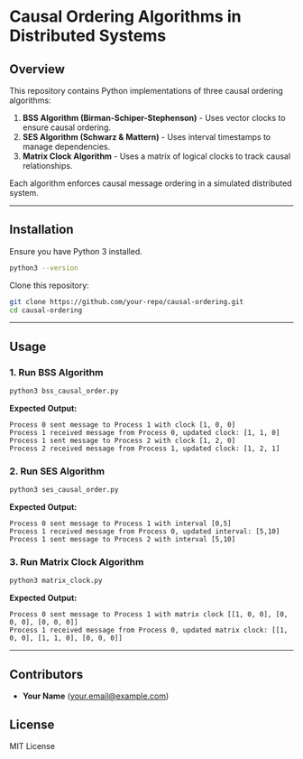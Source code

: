 # Causal Ordering Algorithms in Distributed Systems

## Overview
This repository contains Python implementations of three causal ordering algorithms:

1. **BSS Algorithm (Birman-Schiper-Stephenson)** - Uses vector clocks to ensure causal ordering.
2. **SES Algorithm (Schwarz & Mattern)** - Uses interval timestamps to manage dependencies.
3. **Matrix Clock Algorithm** - Uses a matrix of logical clocks to track causal relationships.

Each algorithm enforces causal message ordering in a simulated distributed system.

---
## Installation
Ensure you have Python 3 installed.

```bash
python3 --version
```

Clone this repository:
```bash
git clone https://github.com/your-repo/causal-ordering.git
cd causal-ordering
```

---
## Usage
### 1. Run BSS Algorithm
```bash
python3 bss_causal_order.py
```
**Expected Output:**
```
Process 0 sent message to Process 1 with clock [1, 0, 0]
Process 1 received message from Process 0, updated clock: [1, 1, 0]
Process 1 sent message to Process 2 with clock [1, 2, 0]
Process 2 received message from Process 1, updated clock: [1, 2, 1]
```

### 2. Run SES Algorithm
```bash
python3 ses_causal_order.py
```
**Expected Output:**
```
Process 0 sent message to Process 1 with interval [0,5]
Process 1 received message from Process 0, updated interval: [5,10]
Process 1 sent message to Process 2 with interval [5,10]
```

### 3. Run Matrix Clock Algorithm
```bash
python3 matrix_clock.py
```
**Expected Output:**
```
Process 0 sent message to Process 1 with matrix clock [[1, 0, 0], [0, 0, 0], [0, 0, 0]]
Process 1 received message from Process 0, updated matrix clock: [[1, 0, 0], [1, 1, 0], [0, 0, 0]]
```

---
## Contributors
- **Your Name** (your.email@example.com)

## License
MIT License

